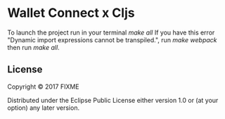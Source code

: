 # Wallet Connect x Cljs

To launch the project run in your terminal *make all*
If you have this error "Dynamic import expressions cannot be transpiled.", run *make webpack* then run *make all*.

## License

Copyright © 2017 FIXME

Distributed under the Eclipse Public License either version 1.0 or (at
your option) any later version.
